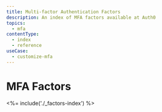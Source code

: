 ```yaml
---
title: Multi-factor Authentication Factors
description: An index of MFA factors available at Auth0
topics:
  - mfa
contentType:
  - index
  - reference
useCase:
  - customize-mfa
---
```

# MFA Factors

<%= include('./_factors-index') %>
